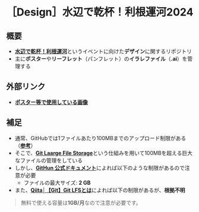 # ［Design］水辺で乾杯！利根運河2024
## 概要
- [**水辺で乾杯！利根運河**](<https://lp.224.works/mizbering/>)というイベントに向けた**デザイン**に関するリポジトリ
- 主に**ポスター**や**リーフレット**（パンフレット）の**イラレファイル**（**.ai**）を管理する
## 外部リンク
- [**ポスター等で使用している画像**](<https://tus.box.com/s/ikjnj2j7oorcelmdluecb9hziina5pal>)
## 補足
- 通常、GitHubでは1ファイルあたり100MBまでのアップロード制限がある（[**参考**](<https://docs.github.com/ja/repositories/working-with-files/managing-large-files/about-large-files-on-github>)）
- そこで、[**Git Laarge File Storage**](<https://git-lfs.com/>)という仕組みを用いて100MBを超える巨大なファイルの管理をしている
- しかし、[**GitHun 公式ドキュメント**](<https://docs.github.com/ja/repositories/working-with-files/managing-large-files/about-git-large-file-storage>)によれば以下のような制限があるので注意が必要
  - ファイルの最大サイズ: 	**2 GB**
- また、[**Qiita│【Git】Git LFSとは**](<https://qiita.com/dk-math/items/0828de3f3b214229baf7>)によれば以下の制限があるが、**根拠不明**
> 無料で使える容量は**1GB/月**なので注意が必要です。
